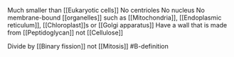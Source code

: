 Much smaller than [[Eukaryotic cells]]
No centrioles
No nucleus
No membrane-bound [[organelles]] such as [[Mitochondria]], [[Endoplasmic reticulum]], [[Chloroplast]]s or [[Golgi apparatus]]
Have a wall that is made from [[Peptidoglycan]] not [[Cellulose]]

Divide by [[Binary fission]] not [[Mitosis]]
#B-definition 